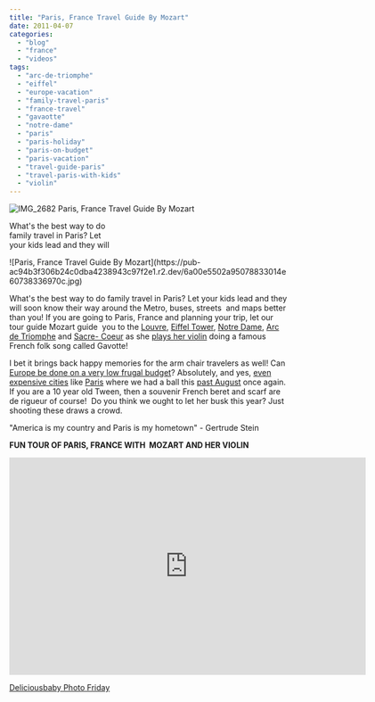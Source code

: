 ```yaml
---
title: "Paris, France Travel Guide By Mozart"
date: 2011-04-07
categories: 
  - "blog"
  - "france"
  - "videos"
tags: 
  - "arc-de-triomphe"
  - "eiffel"
  - "europe-vacation"
  - "family-travel-paris"
  - "france-travel"
  - "gavaotte"
  - "notre-dame"
  - "paris"
  - "paris-holiday"
  - "paris-on-budget"
  - "paris-vacation"
  - "travel-guide-paris"
  - "travel-paris-with-kids"
  - "violin"
---
```


 ![IMG_2682](https://pub-ac94b3f306b24c0dba4238943c97f2e1.r2.dev/6a00e5502a950788330147e3cea44d970b.jpg) Paris, France Travel Guide By Mozart

What's the best way to do  
family travel in Paris? Let  
your kids lead and they will

<!--more--> ![Paris, France Travel Guide By Mozart](https://pub-ac94b3f306b24c0dba4238943c97f2e1.r2.dev/6a00e5502a95078833014e60738336970c.jpg)  
  
What's the best way to do family travel in Paris? Let your kids lead and they will soon know their way around the Metro, buses, streets  and maps better than you! If you are going to Paris, France and planning your trip, let our tour guide Mozart guide  you to the [Louvre](https://pub-ac94b3f306b24c0dba4238943c97f2e1.r2.dev/2006/09/3-museums-in-a.html "Louvre with kids"), [Eiffel Tower](https://pub-ac94b3f306b24c0dba4238943c97f2e1.r2.dev/2010/10/celebrating-in-paris-eiffel-tower-family-travel-adventures-abroad-birthdays-weddings-and-anniversari.html "Eiffel Tower "), [Notre Dame](https://pub-ac94b3f306b24c0dba4238943c97f2e1.r2.dev/2006/09/notre-dame-left.html "notre dame"), [Arc de Triomphe](https://pub-ac94b3f306b24c0dba4238943c97f2e1.r2.dev/2006/09/sun-arc-de-triu.html "Arc de Triomphe") and [Sacre- Coeur](https://pub-ac94b3f306b24c0dba4238943c97f2e1.r2.dev/2006/10/sacre-coeur-mon.html "Sacre Coeur") as she [plays her violin](http://www.youtube.com/watch?v=wn9rDTZj-m4 "Plays her violin around the world") doing a famous French folk song called Gavotte!  
  
I bet it brings back happy memories for the arm chair travelers as well! Can [Europe be done on a very low frugal budget](https://pub-ac94b3f306b24c0dba4238943c97f2e1.r2.dev/2010/05/camping-europe-in-a-motorhome-rv-5-best-sites-roadtrip-europe-family-travel-budget-best-price.html "Europe on very low frugal budget")? Absolutely, and yes, [even expensive cities](https://pub-ac94b3f306b24c0dba4238943c97f2e1.r2.dev/2008/09/how-to-eat-heal.html "food budget ideas for expensive cities Europe") like [Paris](https://pub-ac94b3f306b24c0dba4238943c97f2e1.r2.dev/2006/09/paris-bois-de-b.html "Paris on a budget") where we had a ball this [past August](https://pub-ac94b3f306b24c0dba4238943c97f2e1.r2.dev/2010/10/free-wifi-travel-office-paris-digital-nomad-technomad-minimalist-workshift-mobile-work-on-the-road.html "Best free wifi in Paris") once again. If you are a 10 year old Tween, then a souvenir French beret and scarf are de rigueur of course!  Do you think we ought to let her busk this year? Just shooting these draws a crowd.

"America is my country and Paris is my hometown" - Gertrude Stein  
  
**FUN TOUR OF PARIS, FRANCE WITH  MOZART AND HER VIOLIN**

<iframe frameborder="0" height="390" src="http://www.youtube.com/embed/UyqgnJcN5iY?rel=0" title="YouTube video player" width="640"></iframe>

[Deliciousbaby Photo Friday](http://www.deliciousbaby.com/ "delicious baby photo friday")
